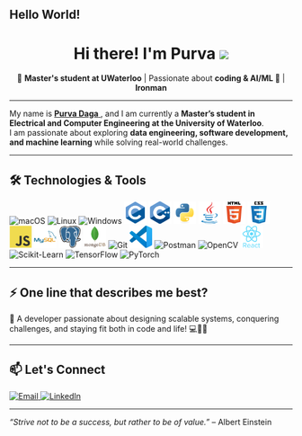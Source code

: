## Hello World!

<!--
**dagapurva3/dagapurva3** is a ✨ _special_ ✨ repository because its `README.md` (this file) appears on your GitHub profile.

Here are some ideas to get you started:

- 🔭 I’m currently working on ...
- 🌱 I’m currently learning ...
- 👯 I’m looking to collaborate on ...
- 🤔 I’m looking for help with ...
- 💬 Ask me about ...
- 📫 How to reach me: ...
- 😄 Pronouns: ...
- ⚡ Fun fact: ...
-->
 <!-- Replace this with your custom banner ![Header](https://via.placeholder.com/1000x250.png?text=Purva+Daga)-->

<div align="center">
   <h1>Hi there! I'm Purva <img src="https://media.giphy.com/media/hvRJCLFzcasrR4ia7z/giphy.gif" width="25px"> </h1>
   
   
  <!--  <img src="https://pronoun.cyou/x/y?subject=He&object=Him&height=20"> -->
  🚀 **Master's student at UWaterloo**  | Passionate about **coding & AI/ML 🌟** | **Ironman**
</div>

---

My name is <a href="https://dagapurva3.github.io" target="_blank">**Purva Daga** </a>, and I am currently a **Master’s student in Electrical and Computer Engineering at the University of Waterloo**.  
I am passionate about exploring **data engineering, software development, and machine learning** while solving real-world challenges.  

---

## 🛠️ Technologies & Tools
<!--
![OS](https://img.shields.io/badge/OS-Linux-blue?logo=linux&logoColor=white)
![OS](https://img.shields.io/badge/OS-Windows-blue?logo=windows&logoColor=white)
![Code](https://img.shields.io/badge/Code-Python-blue?logo=python&logoColor=white)
![Code](https://img.shields.io/badge/Code-JavaScript-yellow?logo=javascript&logoColor=white)
![Code](https://img.shields.io/badge/Code-SQL-orange?logo=postgresql&logoColor=white)
![Code](https://img.shields.io/badge/Code-C++-blue?logo=cplusplus&logoColor=white)
![Tools](https://img.shields.io/badge/Tools-Docker-blue?logo=docker&logoColor=white)
![Tools](https://img.shields.io/badge/Tools-AWS-yellow?logo=amazonaws&logoColor=white)
-->

<p align="left"> 
  <!-- Operating Systems -->
  <img height="40" src="https://cdn.jsdelivr.net/gh/devicons/devicon/icons/apple/apple-original.svg" alt="macOS">
  <img height="40" src="https://upload.wikimedia.org/wikipedia/commons/a/af/Tux.png" alt="Linux">
  <img height="40" src="https://upload.wikimedia.org/wikipedia/commons/8/87/Windows_logo_-_2021.svg" alt="Windows">

  <!-- Programming Languages -->
  <img height="40" src="https://raw.githubusercontent.com/devicons/devicon/master/icons/c/c-original.svg" alt="C">
  <img height="40" src="https://raw.githubusercontent.com/devicons/devicon/master/icons/cplusplus/cplusplus-original.svg" alt="C++">
  <img height="40" src="https://raw.githubusercontent.com/devicons/devicon/master/icons/python/python-original.svg" alt="Python">
  <img height="40" src="https://raw.githubusercontent.com/devicons/devicon/master/icons/java/java-original.svg" alt="Java">
  <img height="40" src="https://raw.githubusercontent.com/devicons/devicon/master/icons/html5/html5-original-wordmark.svg" alt="HTML5">
  <img height="40" src="https://raw.githubusercontent.com/devicons/devicon/master/icons/css3/css3-original-wordmark.svg" alt="CSS3">
  <img height="40" src="https://raw.githubusercontent.com/devicons/devicon/master/icons/javascript/javascript-original.svg" alt="JavaScript">

  <!-- Databases -->
  <img height="40" src="https://raw.githubusercontent.com/devicons/devicon/master/icons/mysql/mysql-original-wordmark.svg" alt="MySQL">
  <img height="40" src="https://raw.githubusercontent.com/devicons/devicon/master/icons/postgresql/postgresql-original.svg" alt="PostgreSQL">
  <img height="40" src="https://raw.githubusercontent.com/devicons/devicon/master/icons/mongodb/mongodb-original-wordmark.svg" alt="MongoDB">

  <!-- Tools -->
  <img height="40" src="https://www.vectorlogo.zone/logos/git-scm/git-scm-icon.svg" alt="Git">
  <img height="40" src="https://raw.githubusercontent.com/devicons/devicon/master/icons/vscode/vscode-original.svg" alt="VSCode">
  <img height="40" src="https://www.vectorlogo.zone/logos/getpostman/getpostman-icon.svg" alt="Postman">

  <!-- Libraries and Frameworks -->
  <img height="40" src="https://www.vectorlogo.zone/logos/opencv/opencv-icon.svg" alt="OpenCV">
  <img height="40" src="https://raw.githubusercontent.com/devicons/devicon/master/icons/react/react-original-wordmark.svg" alt="React">
  <img height="40" src="https://upload.wikimedia.org/wikipedia/commons/0/05/Scikit_learn_logo_small.svg" alt="Scikit-Learn">
  <img height="40" src="https://www.vectorlogo.zone/logos/tensorflow/tensorflow-icon.svg" alt="TensorFlow">
  <img height="40" src="https://upload.wikimedia.org/wikipedia/commons/1/10/PyTorch_logo_icon.svg" alt="PyTorch">
</p>

---

## ⚡ One line that describes me best?
🚀 A developer passionate about designing scalable systems, conquering challenges, and staying fit both in code and life! 💻🏋️‍♂️

---

<!--## 🎯 My Interests

- Data engineering and optimization
- Exploring AI for social impact
- Building 3D and interactive web experiences
- Marathon running and cycling

--->

## 📫 Let's Connect
<!--
- **Email:** [p4daga@uwaterloo.ca](mailto:p4daga@uwaterloo.ca)  
- **LinkedIn:** [linkedin.com/in/purvadaga](https://linkedin.com/in/purvadaga)  
- **Portfolio:** [purvadaga.github.io](https://purvadaga.github.io)
-->
<p align="left">
  <a href="mailto:p4daga@uwaterloo.ca">
    <img height="30" src="https://img.icons8.com/fluency/48/000000/apple-mail.png" alt="Email"/>
  </a>
 
  <a href="https://linkedin.com/in/purvadaga" target="_blank">
    <img height="30" src="https://img.icons8.com/fluency/48/000000/linkedin.png" alt="LinkedIn"/>
  </a>
 
</p>

---

<!--## 🏆 Achievements

- Ironman 70.3 Finisher 🏅  
- Bar Raiser Award for Athena and Hermes Projects 🏗️  
- State-level Best Speaker Award 🎤  

--->
*“Strive not to be a success, but rather to be of value.”* – Albert Einstein

